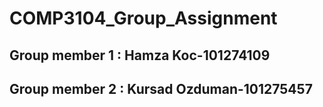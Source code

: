 # COMP3104_Group_Assignment

## Group member 1 : Hamza Koc-101274109
## Group member 2 : Kursad Ozduman-101275457
